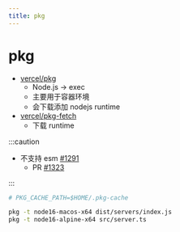 ```yaml
---
title: pkg
---
```


# pkg

- [vercel/pkg](https://github.com/vercel/pkg)
  - Node.js -> exec
  - 主要用于容器环境
  - 会下载添加 nodejs runtime
- [vercel/pkg-fetch](https://github.com/vercel/pkg-fetch)
  - 下载 runtime

:::caution

- 不支持 esm [#1291](https://github.com/vercel/pkg/issues/1291)
  - PR [#1323](https://github.com/vercel/pkg/pull/1323)

:::

```bash
# PKG_CACHE_PATH=$HOME/.pkg-cache

pkg -t node16-macos-x64 dist/servers/index.js
pkg -t node16-alpine-x64 src/server.ts
```
